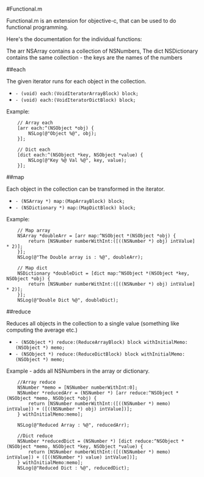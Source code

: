 #Functional.m

Functional.m is an extension for objective-c, that can be used to do functional programming.

Here's the documentation for the individual functions:

The arr NSArray contains a collection of NSNumbers, The dict NSDictionary contains the same collection - the keys are the names of the numbers

##each

The given iterator runs for each object in the collection.

- `- (void) each:(VoidIteratorArrayBlock) block;`
- `- (void) each:(VoidIteratorDictBlock) block;`

Example:

```objc
	// Array each
    [arr each:^(NSObject *obj) {
        NSLog(@"Object %@", obj);
    }];
    
    // Dict each
    [dict each:^(NSObject *key, NSObject *value) {
        NSLog(@"Key %@ Val %@", key, value);
    }];
```

##map

Each object in the collection can be transformed in the iterator.

- `- (NSArray *) map:(MapArrayBlock) block;`
- `- (NSDictionary *) map:(MapDictBlock) block;`

Example:

```objc
	// Map array
    NSArray *doubleArr = [arr map:^NSObject *(NSObject *obj) {
        return [NSNumber numberWithInt:([((NSNumber *) obj) intValue] * 2)];
    }];
    NSLog(@"The Double array is : %@", doubleArr);
    
    // Map dict
    NSDictionary *doubleDict = [dict map:^NSObject *(NSObject *key, NSObject *obj) {
        return [NSNumber numberWithInt:([((NSNumber *) obj) intValue] * 2)];
    }];
    NSLog(@"Double Dict %@", doubleDict);
```

##reduce

Reduces all objects in the collection to a single value (something like computing the average etc.)

- `- (NSObject *) reduce:(ReduceArrayBlock) block withInitialMemo:(NSObject *) memo;`
- `- (NSObject *) reduce:(ReduceDictBlock) block withInitialMemo:(NSObject *) memo;`

Example - adds all NSNumbers in the array or dictionary.

```objc 
	//Array reduce
    NSNumber *memo = [NSNumber numberWithInt:0];
    NSNumber *reducedArr = (NSNumber *) [arr reduce:^NSObject *(NSObject *memo, NSObject *obj) {
        return [NSNumber numberWithInt:([((NSNumber *) memo) intValue]) + ([((NSNumber *) obj) intValue])];
    } withInitialMemo:memo];
    
    NSLog(@"Reduced Array : %@", reducedArr);
    
    //Dict reduce
    NSNumber *reducedDict = (NSNumber *) [dict reduce:^NSObject *(NSObject *memo, NSObject *key, NSObject *value) {
        return [NSNumber numberWithInt:([((NSNumber *) memo) intValue]) + ([((NSNumber *) value) intValue])];
    } withInitialMemo:memo];
    NSLog(@"Reduced Dict : %@", reducedDict);
```